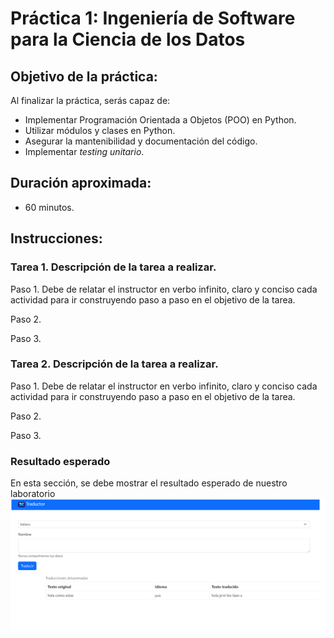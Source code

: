 # Práctica 1: Ingeniería de Software para la Ciencia de los Datos

## Objetivo de la práctica:

Al finalizar la práctica, serás capaz de:

- Implementar Programación Orientada a Objetos (POO) en Python.
- Utilizar módulos y clases en Python.
- Asegurar la mantenibilidad y documentación del código.
- Implementar *testing unitario*.

## Duración aproximada:

- 60 minutos.

## Instrucciones:

### Tarea 1. Descripción de la tarea a realizar.
Paso 1. Debe de relatar el instructor en verbo infinito, claro y conciso cada actividad para ir construyendo paso a paso en el objetivo de la tarea.

Paso 2. <!-- Añadir instrucción -->

Paso 3. <!-- Añadir instrucción -->

### Tarea 2. Descripción de la tarea a realizar.
Paso 1. Debe de relatar el instructor en verbo infinito, claro y conciso cada actividad para ir construyendo paso a paso en el objetivo de la tarea.

Paso 2. <!-- Añadir instrucción -->

Paso 3. <!-- Añadir instrucción -->

### Resultado esperado
En esta sección, se debe mostrar el resultado esperado de nuestro laboratorio
![imagen resultado](../images/img3.png)
